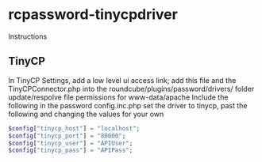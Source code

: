 # rcpassword-tinycpdriver
Instructions

TinyCP
--------------
In TinyCP Settings, add a low level ui access link;
add this file and the TinyCPConnector.php into the roundcube/plugins/password/drivers/ folder
update/respolve file permissions for www-data/apache
Include the following in the password config.inc.php
set the driver to tinycp, past the following and changing the values for your own

```php
$config["tinycp_host"] = "localhost";
$config["tinycp_port"] = "80000";
$config["tinycp_user"] = "APIUser";
$config["tinycp_pass"] = "APIPass"; 
```